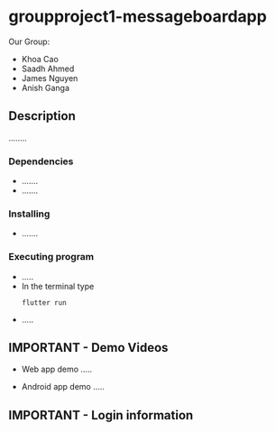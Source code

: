 # groupproject1-messageboardapp

Our Group:
  - Khoa Cao
  - Saadh Ahmed
  - James Nguyen
  - Anish Ganga

## Description

........

### Dependencies

* .......
* .......

### Installing

* .......

### Executing program

* .....
* In the terminal type
   ```
   flutter run
   ```
* .....

## IMPORTANT - Demo Videos 
* Web app demo
.....

* Android app demo
.....

## IMPORTANT - Login information

